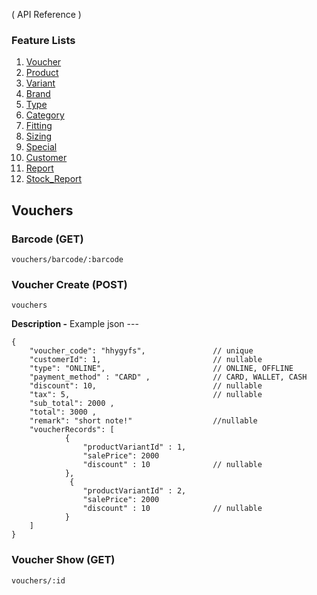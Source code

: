 ( API Reference )

### Feature Lists

1. [Voucher](VOUCHER.md)
1. [Product](PRODUCT.md)
1. [Variant](PRODUCT_VARIANT.md)
1. [Brand](PRODUCT_BRAND.md)
1. [Type](PRODUCT_TYPE.md)
1. [Category](PRODUCT_CATEGORY.md)
1. [Fitting](PRODUCT_FITTING.md)
1. [Sizing](PRODUCT_SIZING.md)
1. [Special](SPECIAL.md)
1. [Customer](CUSTOMER.md)
1. [Report](REPORT.md)
1. [Stock_Report](STOCK_REPORT.md)

## Vouchers

### Barcode (GET)

```
vouchers/barcode/:barcode
```

### Voucher Create (POST)

```
vouchers
```

**Description -**
Example json ---

```
{
    "voucher_code": "hhygyfs",               // unique
    "customerId": 1,                         // nullable
    "type": "ONLINE",                        // ONLINE, OFFLINE
    "payment_method" : "CARD" ,              // CARD, WALLET, CASH
    "discount": 10,                          // nullable
    "tax": 5,                                // nullable
    "sub_total": 2000 ,
    "total": 3000 ,
    "remark": "short note!"                  //nullable
    "voucherRecords": [
            {
                "productVariantId" : 1,
                "salePrice": 2000
                "discount" : 10              // nullable
            },
             {
                "productVariantId" : 2,
                "salePrice": 2000
                "discount" : 10              // nullable
            }
    ]
}
```

### Voucher Show (GET)

```
vouchers/:id
```

